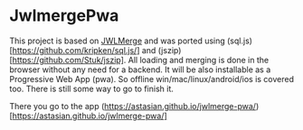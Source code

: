 # JwlmergePwa

This project is based on [JWLMerge](https://github.com/AntonyCorbett/JWLMerge) and was ported using (sql.js)[https://github.com/kripken/sql.js/] and (jszip)[https://github.com/Stuk/jszip].
All loading and merging is done in the browser without any need for a backend. It will be also installable as a Progressive Web App (pwa). So offline win/mac/linux/android/ios is covered too. There is still some way to go to finish it.

There you go to the app
 (https://astasian.github.io/jwlmerge-pwa/)[https://astasian.github.io/jwlmerge-pwa/]


